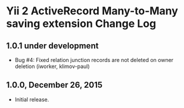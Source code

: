 Yii 2 ActiveRecord Many-to-Many saving extension Change Log
===========================================================

1.0.1 under development
-----------------------

- Bug #4: Fixed relation junction records are not deleted on owner deletion (iworker, klimov-paul)

1.0.0, December 26, 2015
------------------------

- Initial release.
